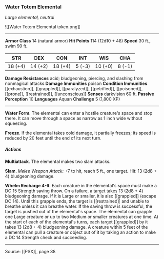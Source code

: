 ### Water Totem Elemental
_Large elemental, neutral_

![[Water Totem Elemental token.png]]




---

**Armor Class** 14 (natural armor)
**Hit Points** 114 (12d10 + 48)
**Speed** 30 ft., swim 90 ft.

| STR     | DEX     | CON     | INT     | WIS     | CHA     |
|---------|---------|---------|---------|---------|---------|
| 18 (+4) | 14 (+2) | 18 (+4) | 5 (-3) | 10 (+0) | 8 (-1) |

**Damage Resistances** acid; bludgeoning, piercing, and slashing from nonmagical attacks
**Damage Immunities** poison
**Condition Immunities** [[exhaustion]], [[grappled]], [[paralyzed]], [[petrified]], [[poisoned]], [[prone]], [[restrained]], [[unconscious]]
**Senses** darkvision 60 ft.
**Passive Perception** 10
**Languages** Aquan
**Challenge** 5 (1,800 XP)

---

**Water Form**. The elemental can enter a hostile creature's space and stop there. It can move through a space as narrow as 1 inch wide without squeezing.

**Freeze**. If the elemental takes cold damage, it partially freezes; its speed is reduced by 20 feet until the end of its next turn.

##### Actions
**Multiattack**. The elemental makes two slam attacks.

**Slam**. _Melee Weapon Attack:_ +7 to hit, reach 5 ft., one target. Hit: 13 (2d8 + 4) bludgeoning damage.

**Whelm Recharge 4-6**. Each creature in the elemental's space must make a DC 15 Strength saving throw. On a failure, a target takes 13 (2d8 + 4) bludgeoning damage. If it is Large or smaller, it is also [[grappled]] (escape DC 14). Until this grapple ends, the target is [[restrained]] and unable to breathe unless it can breathe water. If the saving throw is successful, the target is pushed out of the elemental's space. The elemental can grapple one Large creature or up to two Medium or smaller creatures at one time. At the start of each of the elemental's turns, each target [[grappled]] by it takes 13 (2d8 + 4) bludgeoning damage. A creature within 5 feet of the elemental can pull a creature or object out of it by taking an action to make a DC 14 Strength check and succeeding.


---

Source: [[PSX]], page 38